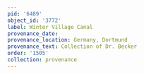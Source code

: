 ```yaml
---
pid: '6489'
object_id: '3772'
label: Winter Village Canal
provenance_date:
provenance_location: Germany, Dortmund
provenance_text: Collection of Dr. Becker
order: '1505'
collection: provenance
---
```

